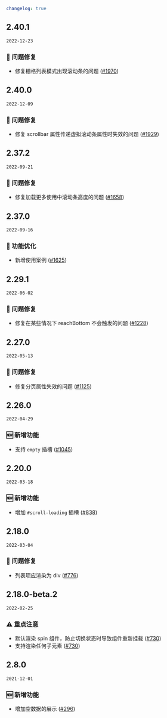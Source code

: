 ```yaml
changelog: true
```

## 2.40.1

`2022-12-23`

### 🐛 问题修复

- 修复栅格列表模式出现滚动条的问题 ([#1970](https://github.com/arco-design/arco-design-vue/pull/1970))


## 2.40.0

`2022-12-09`

### 🐛 问题修复

- 修复 scrollbar 属性传递虚拟滚动条属性时失效的问题 ([#1929](https://github.com/arco-design/arco-design-vue/pull/1929))


## 2.37.2

`2022-09-21`

### 🐛 问题修复

- 修复加载更多使用中滚动条高度的问题 ([#1658](https://github.com/arco-design/arco-design-vue/pull/1658))


## 2.37.0

`2022-09-16`

### 💎 功能优化

- 新增使用案例 ([#1625](https://github.com/arco-design/arco-design-vue/pull/1625))


## 2.29.1

`2022-06-02`

### 🐛 问题修复

- 修复在某些情况下 reachBottom 不会触发的问题 ([#1228](https://github.com/arco-design/arco-design-vue/pull/1228))


## 2.27.0

`2022-05-13`

### 🐛 问题修复

- 修复分页属性失效的问题 ([#1125](https://github.com/arco-design/arco-design-vue/pull/1125))


## 2.26.0

`2022-04-29`

### 🆕 新增功能

- 支持 `empty` 插槽 ([#1045](https://github.com/arco-design/arco-design-vue/pull/1045))


## 2.20.0

`2022-03-18`

### 🆕 新增功能

- 增加 `#scroll-loading` 插槽 ([#838](https://github.com/arco-design/arco-design-vue/pull/838))


## 2.18.0

`2022-03-04`

### 🐛 问题修复

- 列表项应渲染为 div ([#776](https://github.com/arco-design/arco-design-vue/pull/776))


## 2.18.0-beta.2

`2022-02-25`

### ⚠️ 重点注意

- 默认渲染 spin 组件，防止切换状态时导致组件重新挂载 ([#730](https://github.com/arco-design/arco-design-vue/pull/730))
- 支持渲染任何子元素 ([#730](https://github.com/arco-design/arco-design-vue/pull/730))


## 2.8.0

`2021-12-01`

### 🆕 新增功能

- 增加空数据的展示 ([#296](https://github.com/arco-design/arco-design-vue/pull/296))

